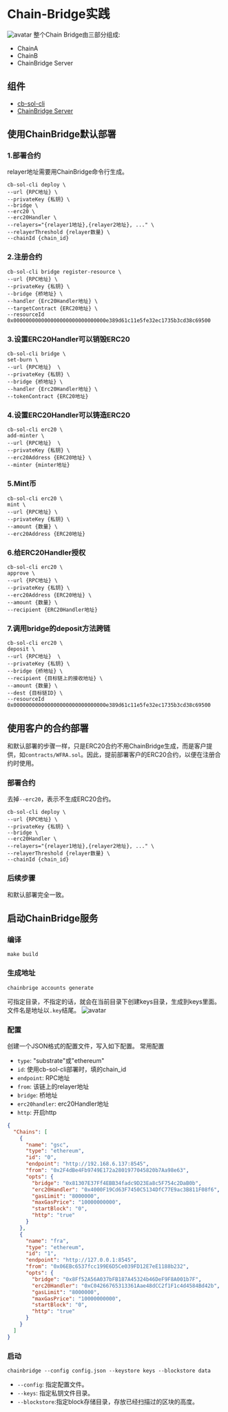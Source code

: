 # Chain-Bridge实践
![avatar](./docs/images/chainbridge.png)
整个Chain Bridge由三部分组成:
* ChainA
* ChainB
* ChainBridge Server

## 组件
* [cb-sol-cli](https://github.com/ChainSafe/chainbridge-deploy)
* [ChainBridge Server](https://github.com/ChainSafe/ChainBridge.git)

## 使用ChainBridge默认部署
### 1.部署合约
relayer地址需要用ChainBridge命令行生成。
```
cb-sol-cli deploy \
--url {RPC地址} \
--privateKey {私钥} \
--bridge \
--erc20 \
--erc20Handler \
--relayers="{relayer1地址},{relayer2地址}, ..." \
--relayerThreshold {relayer数量} \
--chainId {chain_id}
```
### 2.注册合约
```
cb-sol-cli bridge register-resource \
--url {RPC地址} \
--privateKey {私钥} \
--bridge {桥地址} \
--handler {Erc20Handler地址} \
--targetContract {ERC20地址} \
--resourceId 0x000000000000000000000000000000e389d61c11e5fe32ec1735b3cd38c69500
```
### 3.设置ERC20Handler可以销毁ERC20
```
cb-sol-cli bridge \
set-burn \
--url {RPC地址}  \
--privateKey {私钥} \
--bridge {桥地址} \
--handler {Erc20Handler地址} \
--tokenContract {ERC20地址}
```
### 4.设置ERC20Handler可以铸造ERC20
```
cb-sol-cli erc20 \
add-minter \
--url {RPC地址}  \
--privateKey {私钥} \
--erc20Address {ERC20地址} \
--minter {minter地址}
```
### 5.Mint币
```
cb-sol-cli erc20 \
mint \
--url {RPC地址} \
--privateKey {私钥} \
--amount {数量} \
--erc20Address {ERC20地址}
```
### 6.给ERC20Handler授权
```
cb-sol-cli erc20 \
approve \
--url {RPC地址} \
--privateKey {私钥} \
--erc20Address {ERC20地址} \
--amount {数量} \
--recipient {ERC20Handler地址} 
```
### 7.调用bridge的deposit方法跨链
```
cb-sol-cli erc20 \
deposit \
--url {RPC地址}  \
--privateKey {私钥} \
--bridge {桥地址} \
--recipient {目标链上的接收地址} \
--amount {数量} \
--dest {目标链ID} \
--resourceId 0x000000000000000000000000000000e389d61c11e5fe32ec1735b3cd38c69500
```

## 使用客户的合约部署
和默认部署的步骤一样，只是ERC20合约不用ChainBridge生成，而是客户提供，如`contracts/WFRA.sol`。因此，提前部署客户的ERC20合约，以便在注册合约时使用。
### 部署合约
去掉`--erc20`，表示不生成ERC20合约。
```
cb-sol-cli deploy \
--url {RPC地址} \
--privateKey {私钥} \
--bridge \
--erc20Handler \
--relayers="{relayer1地址},{relayer2地址}, ..." \
--relayerThreshold {relayer数量} \
--chainId {chain_id}
```
### 后续步骤
和默认部署完全一致。

## 启动ChainBridge服务
### 编译
```
make build
```
### 生成地址
```
chainbrige accounts generate
```
可指定目录，不指定的话，就会在当前目录下创建keys目录，生成到keys里面。文件名是地址以`.key`结尾。
![avatar](./docs/images/gen_key.png)
### 配置
创建一个JSON格式的配置文件，写入如下配置。
常用配置
* `type`: "substrate"或"ethereum"
* `id`: 使用cb-sol-cli部署时，填的chain_id
* `endpoint`: RPC地址
* `from`: 该链上的relayer地址
* `bridge`: 桥地址
* `erc20handler`: erc20Handler地址
* `http`: 开启http
```json
{
  "Chains": [
    {
      "name": "gsc",
      "type": "ethereum",
      "id": "0",
      "endpoint": "http://192.168.6.137:8545",
      "from": "0x2F4dBe4Fb9749E172a2801977045820b7Aa98e63",
      "opts": {
        "bridge": "0x81307E37Ff4EBB34fadc9D23Ea8c5F754c2DaB0b",
        "erc20Handler": "0x4000F19Cd63F7450C5134DfC77E9ac3B811F08f6",
        "gasLimit": "8000000",
        "maxGasPrice": "10000000000",
        "startBlock": "0",
        "http": "true"
      }
    },
    {
      "name": "fra",
      "type": "ethereum",
      "id": "1",
      "endpoint": "http://127.0.0.1:8545",
      "from": "0x06EBc6537fcc199E6D5Ce039FD12E7eE1188b232",
      "opts": {
        "bridge": "0x8Ff52A56A037bFB187A45324b46DeF9F8A001b7F",
        "erc20Handler": "0xC04266765313361Aae48dCC2f1F1c4d4584Bd42b",
        "gasLimit": "8000000",
        "maxGasPrice": "10000000000",
        "startBlock": "0",
        "http": "true"
      }
    }
  ]
}
```
### 启动
```
chainbridge --config config.json --keystore keys --blockstore data
```
* `--config`: 指定配置文件。
* `--keys`: 指定私钥文件目录。
* `--blockstore`:指定block存储目录，存放已经扫描过的区块的高度。
